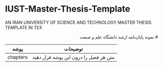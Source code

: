 # IUST-Master-Thesis-Template
AN IRAN UNIVERSITY OF SCIENCE AND TECHNOLOGY MASTER THESIS TEMPLATE IN TEX

<div dir=rtl>
# نمونه پایان‌نامه ارشد دانشگاه علم و صنعت
<div dir=ltr>

| پوشه | توضیحات |
|--------|--------|
|      chapters  | متن هر فصل را درون این پوشه قرار دهید     |

